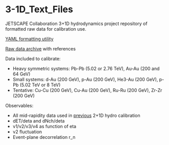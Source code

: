 # 3-1D_Text_Files

JETSCAPE Collaboration 3+1D hydrodynamics project
repository of formatted raw data for calibration use.

[YAML formatting utility](https://github.com/tkrobatsch/YAML_Maker)

[Raw data archive](https://docs.google.com/spreadsheets/d/15ougTcGQgGe5dD-gAd5uW96I2_zeZq_rRHS2YUFNgVQ/edit?usp=sharing) with
references

Data included to calibrate:
- Heavy symmetric systems: Pb-Pb (5.02 or 2.76 TeV), Au-Au (200 and 64 GeV)
- Small systems: d-Au (200 GeV), p-Au (200 GeV), He3-Au (200 GeV), p-Pb (5.02 TeV or 8 TeV)
- Tentative: Cu-Cu (200 GeV), Cu-Au (200 GeV), Ru-Ru (200 GeV), Zr-Zr (200 GeV)

Observables:
- All mid-rapidity data used in [previous](https://github.com/derekeverett/HIC_experimental_data) 2+1D hydro calibration
- dET/deta and dNch/deta
- v1/v2/v3/v4 as function of eta
- v2 fluctuation
- Event-plane decorrelation r_n
